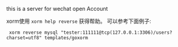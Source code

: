 this is a server for wechat open Account

xorm使用
`xorm help reverse` 获得帮助。
 可以参考下面例子:
```
 xorm reverse mysql "tester:111111@tcp(127.0.0.1:3306)/users?charset=utf8" templates/goxorm
```

